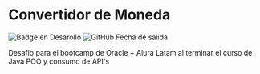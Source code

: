 # Convertidor de Moneda

![Badge en Desarollo](https://img.shields.io/badge/STATUS-EN%20DESAROLLO-green)
![GitHub Fecha de salida](https://img.shields.io/github/release-date/dropbox/dropbox-sdk-java)

Desafio para el bootcamp de Oracle + Alura Latam al terminar el curso de Java POO y consumo de API's

